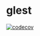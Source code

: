 # glest

[![codecov](https://codecov.io/gh/aperezlebel/glest/graph/badge.svg?token=KPDTI0WGUT)](https://codecov.io/gh/aperezlebel/glest)

